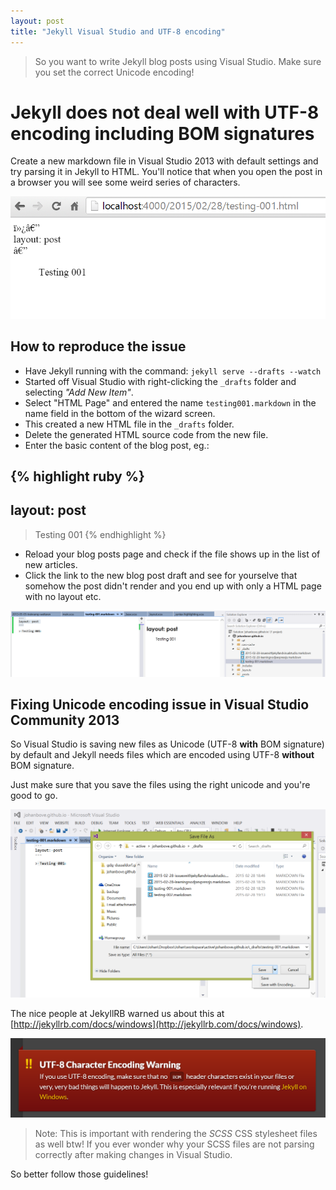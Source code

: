 ```yaml
---
layout: post
title: "Jekyll Visual Studio and UTF-8 encoding"
---
```


> So you want to write Jekyll blog posts using Visual Studio. Make sure you set the correct Unicode encoding!

# Jekyll does not deal well with UTF-8 encoding including BOM signatures

Create a new markdown file in Visual Studio 2013 with default settings and try parsing it in Jekyll to HTML. You'll notice that when you open the post in a browser you will see some weird series of characters.

[![What the page looks like after rendering](/images/20150228-VisualStudioJekyllMarkdownIssue001.png)](/images/20150228-VisualStudioJekyllMarkdownIssue001.png)

## How to reproduce the issue

- Have Jekyll running with the command: ``jekyll serve --drafts --watch``
- Started off Visual Studio with right-clicking the ``_drafts`` folder and selecting *"Add New Item"*.
- Select "HTML Page" and entered the name ``testing001.markdown`` in the name field in the bottom of the wizard screen.
- This created a new HTML file in the ``_drafts`` folder.
- Delete the generated HTML source code from the new file.
- Enter the basic content of the blog post, eg.:

{% highlight ruby %}
---
layout: post
---
> Testing 001
{% endhighlight %}

- Reload your blog posts page and check if the file shows up in the list of new articles.
- Click the link to the new blog post draft and see for yourselve that somehow the post didn't render and you end up with only a HTML page with no layout etc.

[![How it looks like in Visual Studio](/images/20150228-VisualStudioJekyllMarkdownIssue002.png)](/images/20150228-VisualStudioJekyllMarkdownIssue002.png)

## Fixing Unicode encoding issue in Visual Studio Community 2013

So Visual Studio is saving new files as Unicode (UTF-8 **with** BOM signature) by default and Jekyll needs files which are encoded using UTF-8 **without** BOM signature.

Just make sure that you save the files using the right unicode and you're good to go.

[![Save as encoding in Visual Studio wizard](/images/20150228-VisualStudioJekyllMarkdownIssue003.png)](/images/20150228-VisualStudioJekyllMarkdownIssue003.png)

The nice people at JekyllRB warned us about this at [http://jekyllrb.com/docs/windows](http://jekyllrb.com/docs/windows).

[![JekyllRB warning about having BOM in your UTF8 encoded files](/images/20150228-VisualStudioJekyllMarkdownIssue004.png)](/images/20150228-VisualStudioJekyllMarkdownIssue004.png)

> Note: This is important with rendering the *SCSS* CSS stylesheet files as well btw! If you ever wonder why your SCSS files are not parsing correctly after making changes in Visual Studio.

So better follow those guidelines!

